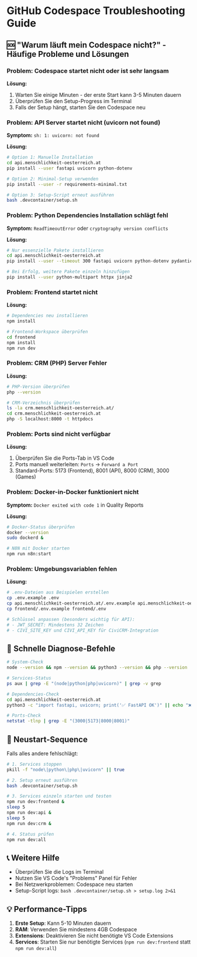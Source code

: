 # GitHub Codespace Troubleshooting Guide

## 🆘 "Warum läuft mein Codespace nicht?" - Häufige Probleme und Lösungen

### Problem: Codespace startet nicht oder ist sehr langsam

**Lösung:**
1. Warten Sie einige Minuten - der erste Start kann 3-5 Minuten dauern
2. Überprüfen Sie den Setup-Progress im Terminal
3. Falls der Setup hängt, starten Sie den Codespace neu

### Problem: API Server startet nicht (uvicorn not found)

**Symptom:** `sh: 1: uvicorn: not found`

**Lösung:**
```bash
# Option 1: Manuelle Installation
cd api.menschlichkeit-oesterreich.at
pip install --user fastapi uvicorn python-dotenv

# Option 2: Minimal-Setup verwenden
pip install --user -r requirements-minimal.txt

# Option 3: Setup-Script erneut ausführen
bash .devcontainer/setup.sh
```

### Problem: Python Dependencies Installation schlägt fehl

**Symptom:** `ReadTimeoutError` oder `cryptography version conflicts`

**Lösung:**
```bash
# Nur essenzielle Pakete installieren
cd api.menschlichkeit-oesterreich.at
pip install --user --timeout 300 fastapi uvicorn python-dotenv pydantic requests

# Bei Erfolg, weitere Pakete einzeln hinzufügen
pip install --user python-multipart httpx jinja2
```

### Problem: Frontend startet nicht

**Lösung:**
```bash
# Dependencies neu installieren
npm install

# Frontend-Workspace überprüfen
cd frontend
npm install
npm run dev
```

### Problem: CRM (PHP) Server Fehler

**Lösung:**
```bash
# PHP-Version überprüfen
php --version

# CRM-Verzeichnis überprüfen
ls -la crm.menschlichkeit-oesterreich.at/
cd crm.menschlichkeit-oesterreich.at
php -S localhost:8000 -t httpdocs
```

### Problem: Ports sind nicht verfügbar

**Lösung:**
1. Überprüfen Sie die Ports-Tab in VS Code
2. Ports manuell weiterleiten: `Ports` → `Forward a Port`
3. Standard-Ports: 5173 (Frontend), 8001 (API), 8000 (CRM), 3000 (Games)

### Problem: Docker-in-Docker funktioniert nicht

**Symptom:** `Docker exited with code 1` in Quality Reports

**Lösung:**
```bash
# Docker-Status überprüfen
docker --version
sudo dockerd &

# N8N mit Docker starten
npm run n8n:start
```

### Problem: Umgebungsvariablen fehlen

**Lösung:**
```bash
# .env-Dateien aus Beispielen erstellen
cp .env.example .env
cp api.menschlichkeit-oesterreich.at/.env.example api.menschlichkeit-oesterreich.at/.env
cp frontend/.env.example frontend/.env

# Schlüssel anpassen (besonders wichtig für API):
# - JWT_SECRET: Mindestens 32 Zeichen
# - CIVI_SITE_KEY und CIVI_API_KEY für CiviCRM-Integration
```

## 🔧 Schnelle Diagnose-Befehle

```bash
# System-Check
node --version && npm --version && python3 --version && php --version

# Services-Status
ps aux | grep -E "(node|python|php|uvicorn)" | grep -v grep

# Dependencies-Check
cd api.menschlichkeit-oesterreich.at
python3 -c "import fastapi, uvicorn; print('✅ FastAPI OK')" || echo "❌ FastAPI fehlt"

# Ports-Check
netstat -tlnp | grep -E "(3000|5173|8000|8001)"
```

## 🚀 Neustart-Sequence

Falls alles andere fehlschlägt:

```bash
# 1. Services stoppen
pkill -f "node\|python\|php\|uvicorn" || true

# 2. Setup erneut ausführen
bash .devcontainer/setup.sh

# 3. Services einzeln starten und testen
npm run dev:frontend &
sleep 5
npm run dev:api &
sleep 5
npm run dev:crm &

# 4. Status prüfen
npm run dev:all
```

## 📞 Weitere Hilfe

- Überprüfen Sie die Logs im Terminal
- Nutzen Sie VS Code's "Problems" Panel für Fehler
- Bei Netzwerkproblemen: Codespace neu starten
- Setup-Script logs: `bash .devcontainer/setup.sh > setup.log 2>&1`

## 💡 Performance-Tipps

1. **Erste Setup**: Kann 5-10 Minuten dauern
2. **RAM**: Verwenden Sie mindestens 4GB Codespace
3. **Extensions**: Deaktivieren Sie nicht benötigte VS Code Extensions
4. **Services**: Starten Sie nur benötigte Services (`npm run dev:frontend` statt `npm run dev:all`)
